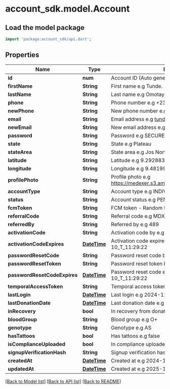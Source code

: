 # account_sdk.model.Account

## Load the model package
```dart
import 'package:account_sdk/api.dart';
```

## Properties
Name | Type | Description | Notes
------------ | ------------- | ------------- | -------------
**id** | **num** | Account ID (Auto generated). | [optional] 
**firstName** | **String** | First name e.g Tunde. | [optional] 
**lastName** | **String** | Last name e.g Omotayo. | [optional] 
**phone** | **String** | Phone number e.g +2348090292842. | [optional] 
**newPhone** | **String** | New phone number e.g +2348090292842. | [optional] 
**email** | **String** | Email address e.g tundeomotayo@gmail.com. | [optional] 
**newEmail** | **String** | New email address e.g tundeomotayo11@gmail.com. | [optional] 
**password** | **String** | Password e.g SECURE_Lively1!@123 | [optional] 
**state** | **String** | State e.g Plateau | [optional] 
**stateArea** | **String** | State area e.g Jos North | [optional] 
**latitude** | **String** | Latitude e.g 9.2928839 | [optional] 
**longitude** | **String** | Longitude e.g 9.481991 | [optional] 
**profilePhoto** | **String** | Profile photo e.g https://medexer.s3.amazonaws.com/avatars/avatar.png | [optional] 
**accountType** | **String** | Account type e.g INDIVIDUAL | [optional] 
**status** | **String** | Account status e.g PENDING | [optional] 
**fcmToken** | **String** | FCM token - Random firebase messaging string | [optional] 
**referralCode** | **String** | Referral code e.g MDX_299292 | [optional] 
**referredBy** | **String** | Referred by e.g 489 | [optional] 
**activationCode** | **String** | Activation code by e.g 5492 | [optional] 
**activationCodeExpires** | [**DateTime**](DateTime.md) | Activation code expires by e.g 2024-11-10_T_11:29:22 | [optional] 
**passwordResetCode** | **String** | Password reset code by e.g 5492 | [optional] 
**passwordResetToken** | **String** | Password reset token by e.g ja92jkAjj11ma2 | [optional] 
**passwordResetCodeExpires** | [**DateTime**](DateTime.md) | Password reset code expires by e.g 2024-11-10_T_11:29:22 | [optional] 
**temporalAccessToken** | **String** | Temporal access token by e.g ja92jkAjj11ma2 | [optional] 
**lastLogin** | [**DateTime**](DateTime.md) | Last login e.g 2024-11-10_T_11:29:22 | [optional] 
**lastDonationDate** | [**DateTime**](DateTime.md) | Last donation date e.g 2024-11-10_T_11:29:22 | [optional] 
**inRecovery** | **bool** | In recovery from donation e.g false | [optional] 
**bloodGroup** | **String** | Blood group e.g O+ | [optional] 
**genotype** | **String** | Genotype e.g AS | [optional] 
**hasTattoos** | **bool** | Has tattoos e.g false | [optional] 
**isComplianceUploaded** | **bool** | In compliance uploaded e.g false | [optional] 
**signupVerificationHash** | **String** | Signup verification hash | [optional] 
**createdAt** | [**DateTime**](DateTime.md) | Created at e.g 2024-11-10_T_11:29:22 | [optional] 
**updatedAt** | [**DateTime**](DateTime.md) | Created at e.g 2025-11-10_T_11:29:22 | [optional] 

[[Back to Model list]](../README.md#documentation-for-models) [[Back to API list]](../README.md#documentation-for-api-endpoints) [[Back to README]](../README.md)


